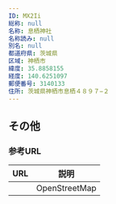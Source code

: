 ```yaml
---
ID: MX2Ii
総称: null
名称: 息栖神社
名称読み: null
別名: null
都道府県: 茨城県
区域: 神栖市
緯度: 35.8858155
経度: 140.6251097
郵便番号: 3140133
住所: 茨城県神栖市息栖４８９７−２
---
```


## その他

### 参考URL

| URL | 説明          |
| --- | ------------- |
|     | OpenStreetMap |
